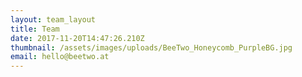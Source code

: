 ```yaml
---
layout: team_layout
title: Team
date: 2017-11-20T14:47:26.210Z
thumbnail: /assets/images/uploads/BeeTwo_Honeycomb_PurpleBG.jpg
email: hello@beetwo.at
---
```

 





